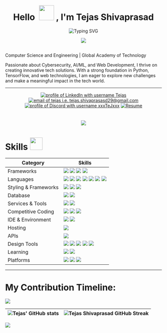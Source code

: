 <h1 align="center">Hello &nbsp;<a href="https://avipatilweb.ml/"><img src="https://github.com/KenanGain/KenanGain/blob/main/icons/wave.gif" width="48"></a> , I'm Tejas Shivaprasad</h1>
<p align="center">
<img src="https://readme-typing-svg.herokuapp.com?font=Fira+Code&pause=1000&color=EBEDF2&center=true&vCenter=true&width=450&lines=Computer+Science+Engineer;Cyber+Security+Enthusiast;AI+-+ML+Engineer;Editor;" alt="Typing SVG" />
  <p align="center">
<img src="https://api.visitorbadge.io/api/visitors?path=https%3A%2F%2Fgithub.com%2FxxTeJxx%2FxxTejxx&label=VISITORS&labelColor=%23000&countColor=%230A0209" /></p>

<br>Computer Science and Engineering | Global Academy of Technology</h3>

<p align="left">Passionate about Cybersecurity, AI/ML, and Web Development, I thrive on creating innovative tech solutions. With a strong foundation in Python, TensorFlow, and web technologies, I am eager to explore new challenges and make a meaningful impact in the tech world.</p>

<hr />
<p align="center">
  <a href="https://www.linkedin.com/in/tejas-shivaprasad-a216a427a/?trk=opento_sprofile_pfeditor"><img src="https://img.shields.io/badge/LinkedIn-d5d5d5?style=for-the-badge&logo=linkedin&logoColor=0A0209" alt="profile of LinkedIn with username Tejas" /></a>
  <a href="mailto:hi@tejas.shivaprasad29@gmail.com"><img src="https://img.shields.io/badge/Gmail-d5d5d5?style=for-the-badge&logo=gmail&logoColor=0A0209" alt="email of tejas i.e.   tejas.shivaprasasd29@gmail.com" /></a>
    <a href="https://discordapp.com/users/503485755386232854"><img src="https://img.shields.io/badge/Discord-d5d5d5?style=for-the-badge&logo=discord&logoColor=0A0209" alt="profile of Discord with username xxxTeJxxx" ></a>
  <a href="https://drive.google.com/file/d/1GDLQ7uewrMRyB1yKrq6yvIYYtoXPBAoB/view?usp=sharing">
  <img src="https://img.shields.io/badge/Resume-%23FF5722.svg?style=for-the-badge&logo=disco&logoColor=0A0209" alt="Resume" />
</a>

</p>
<h1 align="center">
<img src="https://user-images.githubusercontent.com/74038190/212284100-561aa473-3905-4a80-b561-0d28506553ee.gif"></h1>

# Skills <img src='https://user-images.githubusercontent.com/74038190/206662607-d9e7591e-bbf9-42f9-9386-29efc927bc16.gif' width="40"> 

| Category        | Skills        |
|-----------------|---------------|
| Frameworks| <img src="https://img.shields.io/badge/React-20232A?style=for-the-badge&logo=react&logoColor=61DAFB"/> <img src="https://img.shields.io/badge/Express.js-000000?style=for-the-badge&logo=express&logoColor=white"/> <img src="https://img.shields.io/badge/Node.js-339933?style=for-the-badge&logo=nodedotjs&logoColor=white"/> <img src="https://img.shields.io/badge/jQuery-0769AD?style=for-the-badge&logo=jquery&logoColor=white"/>  |
| Languages       | <img src="https://img.shields.io/badge/Python-3670A0?style=for-the-badge&logo=python&logoColor=ffdd54" /> <img src="https://img.shields.io/badge/Java-%23ED8B00.svg?style=for-the-badge&logo=java&logoColor=white" /> <img src="https://img.shields.io/badge/JavaScript-323330?style=for-the-badge&logo=javascript&logoColor=F7DF1E"/> <img src="https://img.shields.io/badge/TypeScript-007ACC?style=for-the-badge&logo=typescript&logoColor=white"/> <img src="https://img.shields.io/badge/C%2B%2B-00599C?style=for-the-badge&logo=c%2B%2B&logoColor=white"/> <img src="https://img.shields.io/badge/C-00599C?style=for-the-badge&logo=c&logoColor=white"/> <img src="https://img.shields.io/badge/HTML5-E34F26?style=for-the-badge&logo=html5&logoColor=white" />  |
| Styling & Frameworks | <img src="https://img.shields.io/badge/CSS3-1572B6?style=for-the-badge&logo=css3&logoColor=white" /> <img src="https://img.shields.io/badge/Tailwind_CSS-38B2AC?style=for-the-badge&logo=tailwind-css&logoColor=white"/> <img src="https://img.shields.io/badge/Bootstrap-563D7C?style=for-the-badge&logo=bootstrap&logoColor=white" />  |
| Database | <img src="https://img.shields.io/badge/MongoDB-4EA94B?style=for-the-badge&logo=mongodb&logoColor=white"/> <img src="https://img.shields.io/badge/MySQL-005C84?style=for-the-badge&logo=mysql&logoColor=white"/> |
| Services & Tools| <a href="https://github.com/xxTeJxx"><img src="https://img.shields.io/badge/GitHub-000000?style=for-the-badge&logo=github&logoColor=white"/></a> <img src="https://img.shields.io/badge/GIT-E44C30?style=for-the-badge&logo=git&logoColor=white"/>  |
| Competitive Coding | <a href="https://leetcode.com/#/"><img src="https://img.shields.io/badge/-LeetCode-FFA116?style=for-the-badge&logo=LeetCode&logoColor=black"/></a> <a href="https://auth.geeksforgeeks.org/user/"><img src="https://img.shields.io/badge/GeeksforGeeks-298D46?style=for-the-badge&logo=geeksforgeeks&logoColor=white"/></a> <a><img src="https://img.shields.io/badge/-Hackerrank-2EC866?style=for-the-badge&logo=HackerRank&logoColor=white"/></a> |
| IDE & Environment | <img src="https://img.shields.io/badge/VSCode-0078D4?style=for-the-badge&logo=visual%20studio%20code&logoColor=white" /> <img src="https://img.shields.io/badge/Google_chrome-4285F4?style=for-the-badge&logo=Google-chrome&logoColor=white" />  |
| Hosting         | <img src="https://img.shields.io/badge/Netlify-00C7B7?style=for-the-badge&logo=netlify&logoColor=white"/>  |
| APIs |  <img src="https://img.shields.io/badge/Unsplash-000000?style=for-the-badge&logo=Unsplash&logoColor=white" />  |
| Design Tools    | <img src="https://img.shields.io/badge/Adobe%20XD-470137?style=for-the-badge&logo=Adobe%20XD&logoColor=#FF61F6"/> <img src="https://img.shields.io/badge/Adobe%20Illustrator-FF9A00?style=for-the-badge&logo=adobe%20illustrator&logoColor=white"/> <img src="https://img.shields.io/badge/adobe%20photoshop-%2331A8FF.svg?style=for-the-badge&logo=adobe%20photoshop&logoColor=white"> <img src="https://img.shields.io/badge/Adobe%20Premiere%20Pro-9999FF.svg?style=for-the-badge&logo=Adobe%20Premiere%20Pro&logoColor=white"> <img src ="https://img.shields.io/badge/Canva-%2300C4CC.svg?style=for-the-badge&logo=Canva&logoColor=white"> |
| Learning | <img src="https://img.shields.io/badge/Coursera-0056D2?style=for-the-badge&logo=Coursera&logoColor=white" /> <img src="https://img.shields.io/badge/Udemy-EC5252?style=for-the-badge&logo=Udemy&logoColor=white" /> |
| Platforms |  <img src="https://img.shields.io/badge/Kali-268BEE?style=for-the-badge&logo=kalilinux&logoColor=white" /> <img src="https://img.shields.io/badge/Windows-0078D6?style=for-the-badge&logo=windows&logoColor=white" /> <img src="https://img.shields.io/badge/Linux-FCC624?style=for-the-badge&logo=linux&logoColor=black" /> |
  
<hr />

# My Contribution Timeline:
<img src="https://github-readme-activity-graph.vercel.app/graph?username=xxTeJxx&bg_color=161b22&color=ffffff&line=d5d5d5&point=a76c6c&area=true&hide_border=true&hide_title=true" />

| ![Tejas' GitHub stats](https://github-readme-stats.vercel.app/api?username=xxTeJxx&show_icons=true&theme=dark) | ![Tejas Shivaprasad GitHub Streak](https://github-readme-streak-stats.herokuapp.com/?user=xxTeJxx&theme=tokyonight&theme=dark&border_radius=8) |
| -- | -- |


<img src="https://user-images.githubusercontent.com/74038190/212284100-561aa473-3905-4a80-b561-0d28506553ee.gif">
